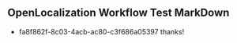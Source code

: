 ## OpenLocalization Workflow Test MarkDown
* fa8f862f-8c03-4acb-ac80-c3f686a05397 thanks!

<!--HONumber=Aug16_HO3-->


